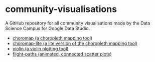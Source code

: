 # community-visualisations

A GitHub repository for all community visualisations made by the Data Science Campus for Google Data Studio.

- [choromap (a choropleth mapping tool)](https://github.com/datasciencecampus/community-visualizations/tree/main/choromap)
- [choromap-lite (a lite version of the choropleth mapping tool)](https://github.com/datasciencecampus/community-visualizations/tree/main/choromap-lite)
- [violin (a violin plotting tool)](https://github.com/datasciencecampus/community-visualizations/tree/main/violin)
- [flight-paths (animated, connected scatter plots)](https://github.com/datasciencecampus/community-visualizations/tree/main/flight-paths)